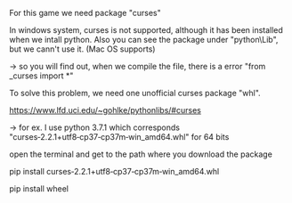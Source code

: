 For this game we need package "curses"

In windows system, curses is not supported, although it has been installed when we intall python. 
Also you can see the package under "python\Lib", but we cann't use it.
(Mac OS supports)

-> so you will find out, when we compile the file, there is a error "from _curses import *"

To solve this problem, we need one unofficial curses package "whl".

https://www.lfd.uci.edu/~gohlke/pythonlibs/#curses

-> for ex. I use python 3.7.1
which corresponds "curses‑2.2.1+utf8‑cp37‑cp37m‑win_amd64.whl" for 64 bits

open the terminal and get to the path where you download the package

pip install curses‑2.2.1+utf8‑cp37‑cp37m‑win_amd64.whl

pip install wheel

